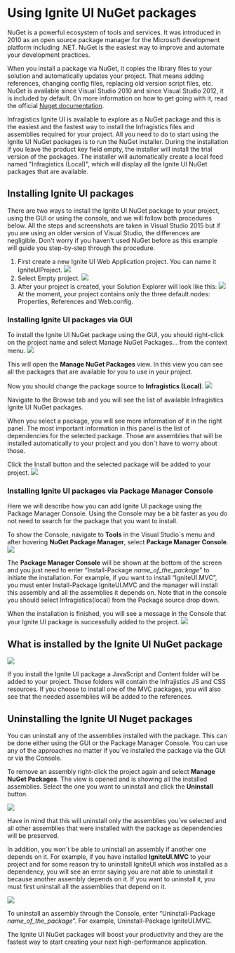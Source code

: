# Using Ignite UI NuGet packages

NuGet is a powerful ecosystem of tools and services. It was introduced in 2010 as an open source package manager for the Microsoft development platform including .NET.  NuGet is the easiest way to improve and automate your development practices.

When you install a package via NuGet, it copies the library files to your solution and automatically updates your project. That means adding references, changing config files, replacing old version script files, etc.
NuGet is available since Visual Studio 2010 and since Visual Studio 2012, it is included by default. On more information on how to get going with it, read the official [Nuget documentation](http://docs.nuget.org/ndocs/guides/install-nuget).

Infragistics Ignite UI is available to explore as a NuGet package and this is the easiest and the fastest way to install the Infragistics files and assemblies required for your project. All you need to do to start using the Ignite UI NuGet packages is to run the NuGet installer. During the installation if you leave the product key field empty, the installer will install the trial version of the packages. The installer will automatically create a local feed named "Infragistics (Local)", which will display all the Ignite UI NuGet packages that are available.  

## Installing Ignite UI packages

There are two ways to install the Ignite UI NuGet package to your project, using the GUI or using the console, and we will follow both procedures below. All the steps and screenshots are taken in Visual Studio 2015 but if you are using an older version of Visual Studio, the differences are negligible. Don't worry if you haven't used NuGet before as this example will guide you step-by-step through the procedure.

 1. First create a new Ignite UI Web Application project. You can name it IgniteUIProject.
![](images/IgniteUIProject.png)
 2. Select Empty project.
![](images/EmptyProject.png)
 3. After your project is created, your Solution Explorer will look like this:
 ![](images/SolutionExplorer.png)
 At the moment, your project contains only the three default nodes: Properties, References and Web.config.

 
### Installing Ignite UI packages via GUI

To install the Ignite UI NuGet package using the GUI, you should right-click on the project name and select Manage NuGet Packages… from the context menu.
 ![](images/NuGetManager.png)

This will open the **Manage NuGet Packages** view. In this view you can see all the packages that are available for you to use in your project.

Now you should change the package source to **Infragistics (Local)**.
![](images/NuGetPackagesInfragistics.png)

Navigate to the Browse tab and you will see the list of available Infragistics Ignite UI NuGet packages. 

When you select a package, you will see more information of it in the right panel. The most important information in this panel is the list of dependencies for the selected package. Those are assemblies that will be installed automatically to your project and you don`t have to worry about those. 

Click the Install button and the selected package will be added to your project. 
![](images/InstallButton.png)

### Installing Ignite UI packages via Package Manager Console

Here we will describe how you can add Ignite UI package using the Package Manager Console. Using the Console may be a bit faster as you do not need to search for the package that you want to install.

To show the Console, navigate to **Tools** in the Visual Studio`s menu and after hovering **NuGet Package Manager**, select **Package Manager Console**.
![](images/NuGetManagerConsole.png)

The **Package Manager Console** will be shown at the bottom of the screen and you just need to enter “Install-Package *name_of_the_package*” to initiate the installation. For example, if you want to install “IgniteUI.MVC”, you must enter Install-Package IgniteUI.MVC and the manager will install this assembly and all the assemblies it depends on. Note that in the console you should select Infragistics(local) from the Package source drop down.

When the installation is finished, you will see a message in the Console that your Ignite UI package is successfully added to the project.
 ![](images/ConsoleInstallation.png)

## What is installed by the Ignite UI NuGet package

![](images/addFiles.png)

If you install the Ignite UI package a JavaScript and Content folder will be added to your project. Those folders will contain the Infrajistics JS and CSS resources. If you choose to install one of the MVC packages, you will also see that the needed assemblies will be added to the references.

## Uninstalling the Ignite UI Nuget packages

You can uninstall any of the assemblies installed with the package. This can be done either using the GUI or the Package Manager Console. You can use any of the approaches no matter if you`ve installed the package via the GUI or via the Console. 

To remove an assembly right-click the project again and select **Manage NuGet Packages**. The view is opened and is showing all the installed assemblies. Select the one you want to uninstall and click the **Uninstall** button.

![](images/UninstallPackage.png)

Have in mind that this will uninstall only the assemblies you`ve selected and all other assemblies that were installed with the package as dependencies will be preserved. 

In addition, you won`t be able to uninstall an assembly if another one depends on it. For example, if you have installed **IgniteUI.MVC** to your project and for some reason try to uninstall IgniteUI which was installed as a dependency, you will see an error saying you are not able to uninstall it because another assembly depends on it. If you want to uninstall it, you must first uninstall all the assemblies that depend on it. 

![](images/Error.png)

To uninstall an assembly through the Console, enter “Uninstall-Package *name_of_the_package*”. For example, Uninstall-Package IgniteUI.MVC. 

The Ignite UI  NuGet packages will boost your productivity and they are the fastest way to start creating your next high-performance application.
